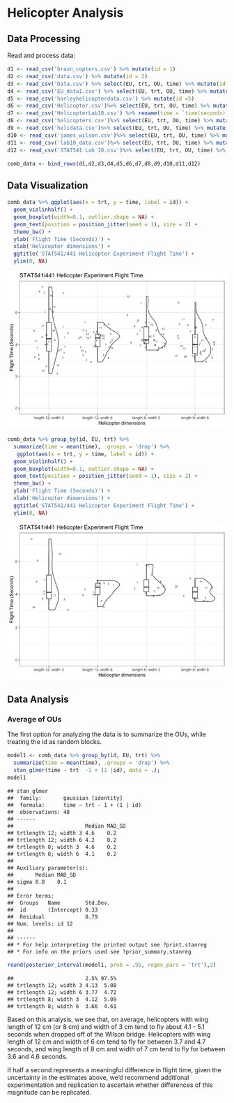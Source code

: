 Helicopter Analysis
================

## Data Processing

Read and process data:

``` r
d1 <- read_csv('braun_copters.csv') %>% mutate(id = 1)
d2 <- read_csv('data.csv') %>% mutate(id = 2)
d3 <- read_csv('Data.csv') %>% select(EU, trt, OU, time) %>% mutate(id = 3)
d4 <- read_csv('EU_data1.csv') %>% select(EU, trt, OU, time) %>% mutate(id =4)
d5 <- read_csv('harleyhelicopterdata.csv') %>% mutate(id =5)
d6 <- read_csv('Helicopter.csv')%>% select(EU, trt, OU, time) %>% mutate(id =6)
d7 <- read_csv('HelicopterLab10.csv') %>% rename(time = `time(seconds)`) %>% mutate(id =7)
d8 <- read_csv('helicopters.csv')%>% select(EU, trt, OU, time) %>% mutate(id =8)
d9 <- read_csv('helidata.csv')%>% select(EU, trt, OU, time) %>% mutate(id =9)
d10 <- read_csv('james_wilson.csv')%>% select(EU, trt, OU, time) %>% mutate(id =10)
d11 <- read_csv('lab10_data.csv')%>% select(EU, trt, OU, time) %>% mutate(id =11)
d12 <- read_csv('STAT541 Lab 10.csv')%>% select(EU, trt, OU, time) %>% mutate(id =12)
```

``` r
comb_data <- bind_rows(d1,d2,d3,d4,d5,d6,d7,d8,d9,d10,d11,d12)
```

## Data Visualization

``` r
comb_data %>% ggplot(aes(x = trt, y = time, label = id)) + 
  geom_violinhalf() + 
  geom_boxplot(width=0.1, outlier.shape = NA) + 
  geom_text(position = position_jitter(seed = 1), size = 2) + 
  theme_bw() + 
  ylab('Flight Time (Seconds)') + 
  xlab('Helicopter dimensions') + 
  ggtitle('STAT541/441 Helicopter Experiment Flight Time') + 
  ylim(0, NA)
```

![](helicopteranalysis_files/figure-gfm/unnamed-chunk-3-1.png)<!-- -->

``` r
comb_data %>% group_by(id, EU, trt) %>% 
  summarize(time = mean(time), .groups = 'drop') %>%
   ggplot(aes(x = trt, y = time, label = id)) + 
  geom_violinhalf() + 
  geom_boxplot(width=0.1, outlier.shape = NA) + 
  geom_text(position = position_jitter(seed = 1), size = 2) + 
  theme_bw() + 
  ylab('Flight Time (Seconds)') + 
  xlab('Helicopter dimensions') + 
  ggtitle('STAT541/441 Helicopter Experiment Flight Time') + 
  ylim(0, NA)
```

![](helicopteranalysis_files/figure-gfm/unnamed-chunk-4-1.png)<!-- -->

## Data Analysis

### Average of OUs

The first option for analyzing the data is to summarize the OUs, while
treating the id as random blocks.

``` r
model1 <- comb_data %>% group_by(id, EU, trt) %>% 
  summarize(time = mean(time), .groups = 'drop') %>%
  stan_glmer(time ~ trt  -1 + (1 |id), data = .);
model1
```

    ## stan_glmer
    ##  family:       gaussian [identity]
    ##  formula:      time ~ trt - 1 + (1 | id)
    ##  observations: 48
    ## ------
    ##                       Median MAD_SD
    ## trtlength 12; width 3 4.6    0.2   
    ## trtlength 12; width 6 4.2    0.2   
    ## trtlength 8; width 3  4.6    0.2   
    ## trtlength 8; width 6  4.1    0.2   
    ## 
    ## Auxiliary parameter(s):
    ##       Median MAD_SD
    ## sigma 0.8    0.1   
    ## 
    ## Error terms:
    ##  Groups   Name        Std.Dev.
    ##  id       (Intercept) 0.33    
    ##  Residual             0.79    
    ## Num. levels: id 12 
    ## 
    ## ------
    ## * For help interpreting the printed output see ?print.stanreg
    ## * For info on the priors used see ?prior_summary.stanreg

``` r
round(posterior_interval(model1, prob = .95, regex_pars = 'trt'),2)
```

    ##                       2.5% 97.5%
    ## trtlength 12; width 3 4.13  5.08
    ## trtlength 12; width 6 3.77  4.72
    ## trtlength 8; width 3  4.12  5.09
    ## trtlength 8; width 6  3.66  4.61

Based on this analysis, we see that, on average, helicopters with wing
length of 12 cm (or 8 cm) and width of 3 cm tend to fly about 4.1 - 5.1
seconds when dropped off of the Wilson bridge. Helicopters with wing
length of 12 cm and width of 6 cm tend to fly for between 3.7 and 4.7
seconds, and wing length of 8 cm and width of 7 cm tend to fly for
between 3.6 and 4.6 seconds.

If half a second represents a meaningful difference in flight time,
given the uncertainty in the estimates above, we’d recommend additional
experimentation and replication to ascertain whether differences of this
magnitude can be replicated.
